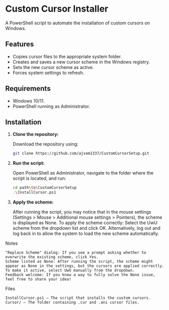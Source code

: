 # Custom Cursor Installer

A PowerShell script to automate the installation of custom cursors on Windows.

## Features

- Copies cursor files to the appropriate system folder.
- Creates and saves a new cursor scheme in the Windows registry.
- Sets the new cursor scheme as active.
- Forces system settings to refresh.

## Requirements

- Windows 10/11.
- PowerShell running as Administrator.

## Installation

1. **Clone the repository:**

   Download the repository using:

   ```bash
   git clone https://github.com/ajsem1337/CustomCursorSetup.git
   ```

2. **Run the script:**

   Open PowerShell as Administrator, navigate to the folder where the script is located, and run:

   ```bash
   cd path\to\CustomCursorSetup
   .\InstallCursor.ps1
   ```

3. **Apply the scheme:**

   After running the script, you may notice that in the mouse settings (Settings > Mouse > Additional mouse settings > Pointers), the scheme is displayed as None. To apply the scheme correctly:
   Select the UwU scheme from the dropdown list and click OK.
   Alternatively, log out and log back in to allow the system to load the new scheme automatically.

Notes

    "Replace Scheme" dialog: If you see a prompt asking whether to overwrite the existing scheme, click Yes.
    Scheme listed as None: After running the script, the scheme might appear as None in the settings, but the cursors are applied correctly. To make it active, select UwU manually from the dropdown.
    Feedback welcome: If you know a way to fully solve the None issue, feel free to share your idea!

Files

    InstallCursor.ps1 – The script that installs the custom cursors.
    Cursor/ – The folder containing .cur and .ani cursor files.
